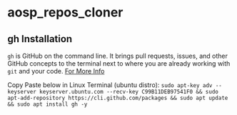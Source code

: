 # aosp_repos_cloner
## gh Installation
`gh` is GitHub on the command line. It brings pull requests, issues, and other GitHub concepts to the terminal next to where you are already working with `git` and your code.
[For More Info](https://github.com/cli/cli)

Copy Paste below in Linux Terminal (ubuntu distro):
`sudo apt-key adv --keyserver keyserver.ubuntu.com --recv-key C99B11DEB97541F0 && sudo apt-add-repository https://cli.github.com/packages && sudo apt update && sudo apt install gh -y`
